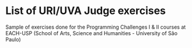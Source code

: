 # List of URI/UVA Judge exercises

Sample of exercises done for the Programming Challenges I & II courses at EACH-USP (School of Arts, Science and Humanities - University of São Paulo)
